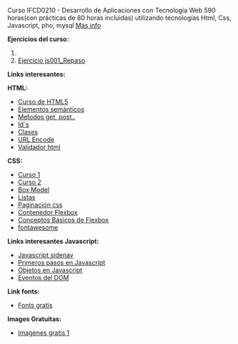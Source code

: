 Curso IFCD0210 - Desarrollo de Aplicaciones con Tecnología Web
590 horas(con prácticas de 80 horas incluidas) utilizando tecnologías Html, Css, Javascript, pho, mysql <a href=" https://sede.sepe.gob.es/especialidadesformativas/RXBuscadorEFRED/DetalleEspecialidadFormativa.do?codEspecialidad=IFCD0210" target="_blank">Más info </a>

<b>Ejercicios del curso:</b>
<ol>
<li><a href="./MF0491_3/UF1842/Programas/js001_Repaso.html" target="_blank"><li>Ejercicio js001_Repaso</a></li>
</ol>
<b>Links interesantes:</b>

<b>HTML:</b>
<ul>
<li><a href="https://www.youtube.com/watch?v=kN1XP-Bef7w" target="_blank">Curso de HTML5</a></li>
<li><a href="https://www.w3schools.com/html/html5_semantic_elements.asp" target="_blank"> Elementos semánticos</a></li>
<li><a href="https://www.w3schools.com/tags/ref_httpmethods.asp" target="_blank"> Metodos get, post..</a></li>
<li><a href="https://www.w3schools.com/html/html_id.asp" target="_blank"> Id´s</a></li>
<li><a href="https://www.w3schools.com/html/html_classes.asp" target="_blank"> Clases </a></li>
<li><a href="https://www.w3schools.com/html/html_urlencode.asp" target="_blank"> URL Encode</a></li>
<li><a href="https://validator.w3.org/" target="_blank"> Validador html</a></li>
</ul>
<b>CSS:</b>
<ul>
<li><a href="https://www.youtube.com/watch?v=OWKXEJN67FE" target="_blank"> Curso 1</a> </li>
<li><a href="https://www.youtube.com/watch?v=-k-w8JpTNwA&list=PLROIqh_5RZeDbvISffzihyxzqJBt_z3-Z" target="_blank"> Curso 2</a></li>
<li><a href="https://www.w3schools.com/css/css_boxmodel.asp" target="_blank"> Box Model</a></li>
<li><a href="https://www.mclibre.org/consultar/htmlcss/html/html-entidades-nombres-lista.html" target="_blank"> Listas</a></li>
<li><a href="https://www.w3schools.com/css/css3_pagination.asp" target="_blank"> Paginación css</a></li>
<li><a href="https://www.w3schools.com/css/css3_flexbox_container.asp" target="_blank"> Contenedor Flexbox</a></li>
<li><a href="https://developer.mozilla.org/es/docs/Web/CSS/CSS_Flexible_Box_Layout/Basic_Concepts_of_Flexbox" target="_blank"> Conceptos Básicos de Flexbox</a></li>
<li><a href="https://fontawesome.com/" target="_blank"> fontawesome</a></li>
</ul>
<b>Links interesantes Javascript:</b>
<ul>
<li><a href="https://www.w3schools.com/howto/howto_js_sidenav.asp" target="_blank"> Javascript sidenav</a></li>
<li><a href="https://developer.mozilla.org/en-US/docs/Learn/JavaScript/First_steps/What_is_JavaScript" target="_blank"> Primeros pasos en Javascript</a></li>
<li><a href="https://developer.mozilla.org/es/docs/Learn/JavaScript/Objects/Object-oriented_JS" target="_blank"> Objetos en Javascript</a></li>
<li><a href="https://www.w3schools.com/jsref/dom_obj_event.asp" target="_blank"> Eventos del DOM</a></li>
</ul>
<b>Link fonts:</b>
<ul>
<li><a href="https://fonts.google.com/" target="_blank"> Fonts gratis</a></li>
</ul>
<b>Images Gratuitas:</b>
<ul>
<li><a href="https://www.pexels.com/es-es/" target="_blank"> Imagenes gratis 1</a></li>
</ul>
